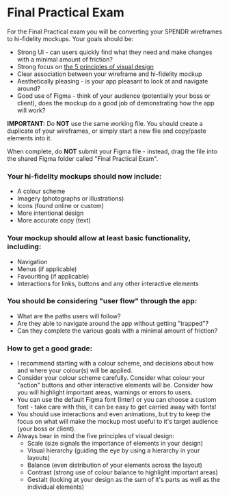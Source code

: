 # Final Practical Exam

For the Final Practical exam you will be converting your SPENDR wireframes to hi-fidelity mockups. Your goals should be:

- Strong UI - can users quickly find what they need and make changes with a minimal amount of friction?
- Strong focus on [the 5 principles of visual design](https://www.nngroup.com/articles/principles-visual-design/)
- Clear association between your wireframe and hi-fidelity mockup
- Aesthetically pleasing - is your app pleasant to look at and navigate around?
- Good use of Figma - think of your audience (potentially your boss or client), does the mockup do a good job of demonstrating how the app will work?

**IMPORTANT:** Do **NOT** use the same working file. You should create a duplicate of your wireframes, or simply start a new file and copy/paste elements into it.

When complete, do **NOT** submit your Figma file - instead, drag the file into the shared Figma folder called "Final Practical Exam".

### Your hi-fidelity mockups should now include:

- A colour scheme
- Imagery (photographs or illustrations)
- Icons (found online or custom)
- More intentional design
- More accurate copy (text)

### Your mockup should allow at least basic functionality, including:

- Navigation
- Menus (if applicable)
- Favouriting (if applicable)
- Interactions for links, buttons and any other interactive elements

### You should be considering "user flow" through the app:

- What are the paths users will follow?
- Are they able to navigate around the app without getting "trapped"?
- Can they complete the various goals with a minimal amount of friction?

### How to get a good grade:

- I recommend starting with a colour scheme, and decisions about how and where your colour(s) will be applied.
- Consider your colour scheme carefully. Consider what colour your "action" buttons and other interactive elements will be. Consider how you will highlight important areas, warnings or errors to users.
- You can use the default Figma font (Inter) or you can choose a custom font - take care with this, it can be easy to get carried away with fonts!
- You should use interactions and even animations, but try to keep the focus on what will make the mockup most useful to it's target audience (your boss or client).
- Always bear in mind the five principles of visual design:
  - Scale (size signals the importance of elements in your design)
  - Visual hierarchy (guiding the eye by using a hierarchy in your layouts)
  - Balance (even distribution of your elements across the layout)
  - Contrast (strong use of colour balance to highlight important areas)
  - Gestalt (looking at your design as the sum of it's parts as well as the individual elements)
